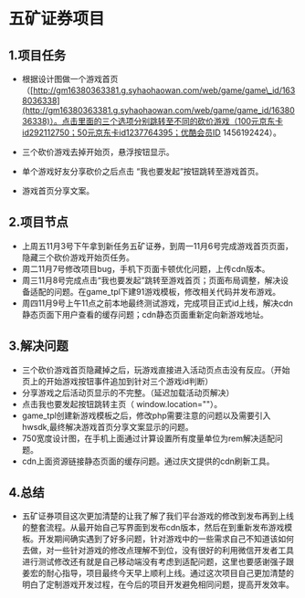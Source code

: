 # 五矿证券项目

## 1.项目任务

* 根据设计图做一个游戏首页（[http://gm16380363381.g.syhaohaowan.com/web/game/game\_id/1638036338](http://gm16380363381.g.syhaohaowan.com/web/game/game_id/1638036338)）。点击里面的三个选项分别跳转至不同的砍价游戏（100元京东卡id292112750；50元京东卡id1237764395；优酷会员ID 1456192424）。

* 三个砍价游戏去掉开始页，悬浮按钮显示。

* 单个游戏好友分享砍价之后点击  “我也要发起”按钮跳转至游戏首页。

* 游戏首页分享文案。

## 2.项目节点

* 上周五11月3号下午拿到新任务五矿证券，到周一11月6号完成游戏首页页面，隐藏三个砍价游戏开始页任务。
* 周二11月7号修改项目bug，手机下页面卡顿优化问题，上传cdn版本。
* 周三11月8号完成点击“我也要发起”跳转至游戏首页；页面布局调整，解决设备适配的问题。在game\_tpl下建91游戏模板，修改相关代码并发布游戏。
* 周四11月9号上午11点之前本地最终测试游戏，完成项目正式id上线，解决cdn静态页面下用户查看的缓存问题；cdn静态页面重新定向新游戏地址。

## 3.解决问题

* 三个砍价游戏首页隐藏掉之后，玩游戏直接进入活动页点击没有反应。（开始页上的开始游戏按钮事件追加到针对三个游戏id判断）
* 分享游戏之后活动页显示的不完整。（延迟加载活动页解决）
* 点击我也要发起按钮跳转主页（ window.location=""）。
* game\_tpl创建新游戏模板之后，修改php需要注意的问题以及需要引入hwsdk,最终解决游戏首页分享文案显示的问题。
* 750宽度设计图，在手机上面通过计算设置所有度量单位为rem解决适配问题。
* cdn上面资源链接静态页面的缓存问题。通过庆文提供的cdn刷新工具。

## 4.总结

* 五矿证券项目这次更加清楚的让我了解了我们平台游戏的修改到发布再到上线的整套流程。从最开始自己写界面到发布cdn版本，然后在到重新发布游戏模板。开发期间确实遇到了好多问题，针对游戏中的一些需求自己不知道该如何去做，对一些针对游戏的修改点理解不到位，没有很好的利用微信开发者工具进行测试修改还有就是自己移动端没有考虑到适配问题，这里也要感谢强子跟姜宏的耐心指导，项目最终今天早上顺利上线。通过这次项目自己更加清楚的明白了定制游戏开发过程，在今后的项目开发避免相同问题，提高开发效率。



